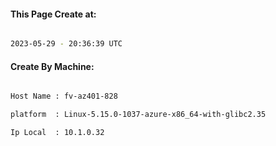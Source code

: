 
   
#### This Page Create at:

```bash

2023-05-29 - 20:36:39 UTC

```

#### Create By Machine:

```bash

Host Name : fv-az401-828

platform  : Linux-5.15.0-1037-azure-x86_64-with-glibc2.35

Ip Local  : 10.1.0.32

```

